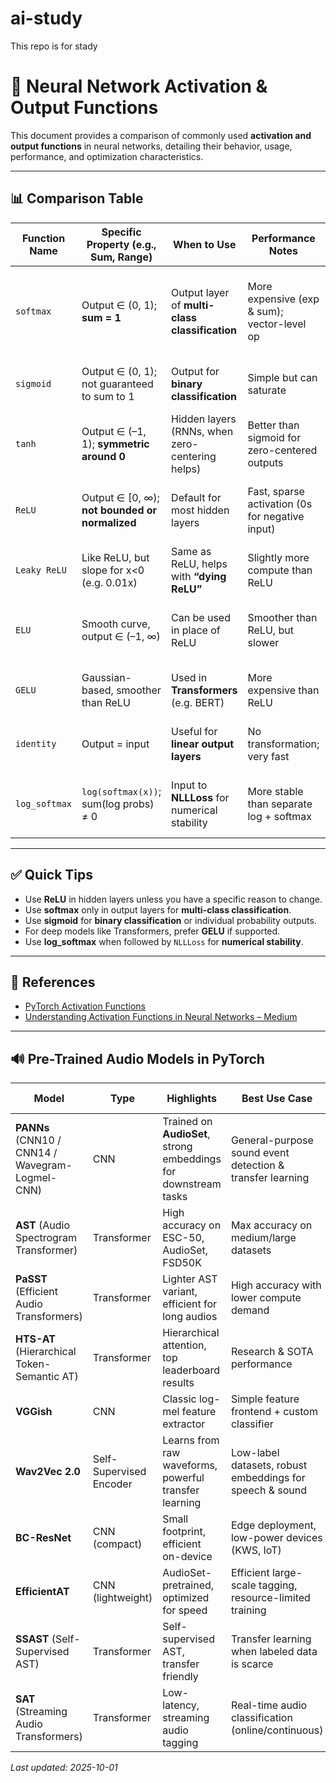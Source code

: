 # ai-study
This repo is for stady

# 🔢 Neural Network Activation & Output Functions

This document provides a comparison of commonly used **activation and output functions** in neural networks, detailing their behavior, usage, performance, and optimization characteristics.

---

## 📊 Comparison Table

| **Function Name** | **Specific Property** (e.g., Sum, Range)       | **When to Use**                                  | **Performance Notes**                          | **Optimization Behavior**                         |
|------------------|--------------------------------------------------|--------------------------------------------------|------------------------------------------------|----------------------------------------------------|
| `softmax`        | Output ∈ (0, 1); **sum = 1**                     | Output layer of **multi-class classification**   | More expensive (exp & sum); vector-level op     | Enables cross-entropy loss; gradients can vanish if values are too sharp |
| `sigmoid`        | Output ∈ (0, 1); not guaranteed to sum to 1     | Output for **binary classification**             | Simple but can saturate                         | Prone to **vanishing gradients** for large |x|     |
| `tanh`           | Output ∈ (–1, 1); **symmetric around 0**        | Hidden layers (RNNs, when zero-centering helps)  | Better than sigmoid for zero-centered outputs   | Also prone to **vanishing gradients**             |
| `ReLU`           | Output ∈ [0, ∞); **not bounded or normalized**  | Default for most hidden layers                   | Fast, sparse activation (0s for negative input) | Not differentiable at 0, but works well in practice |
| `Leaky ReLU`     | Like ReLU, but slope for x<0 (e.g. 0.01x)       | Same as ReLU, helps with **“dying ReLU”**        | Slightly more compute than ReLU                 | Prevents zero gradients for x<0                   |
| `ELU`            | Smooth curve, output ∈ (–1, ∞)                  | Can be used in place of ReLU                     | Smoother than ReLU, but slower                  | Better learning dynamics in some networks         |
| `GELU`           | Gaussian-based, smoother than ReLU              | Used in **Transformers** (e.g. BERT)             | More expensive than ReLU                        | Empirically performs well in large models         |
| `identity`       | Output = input                                  | Useful for **linear output layers**              | No transformation; very fast                    | Only useful when no non-linearity is needed       |
| `log_softmax`    | `log(softmax(x))`; sum(log probs) ≠ 0           | Input to **NLLLoss** for numerical stability     | More stable than separate log + softmax         | Same gradients as softmax with log; faster numerics |

---

## ✅ Quick Tips

- Use **ReLU** in hidden layers unless you have a specific reason to change.
- Use **softmax** only in output layers for **multi-class classification**.
- Use **sigmoid** for **binary classification** or individual probability outputs.
- For deep models like Transformers, prefer **GELU** if supported.
- Use **log_softmax** when followed by `NLLLoss` for **numerical stability**.

---

## 📘 References

- [PyTorch Activation Functions](https://pytorch.org/docs/stable/nn.functional.html)
- [Understanding Activation Functions in Neural Networks – Medium](https://medium.com/@aptrishu/activation-functions-neural-networks-1cbd9f8d91d6)

---

## 🔊 Pre-Trained Audio Models in PyTorch

| Model | Type | Highlights | Best Use Case | Training & Inference Code |
|-------|------|------------|---------------|---------------------------|
| **PANNs** (CNN10 / CNN14 / Wavegram-Logmel-CNN) | CNN | Trained on **AudioSet**, strong embeddings for downstream tasks | General-purpose sound event detection & transfer learning | [GitHub – audioset_tagging_cnn](https://github.com/qiuqiangkong/audioset_tagging_cnn) |
| **AST** (Audio Spectrogram Transformer) | Transformer | High accuracy on ESC-50, AudioSet, FSD50K | Max accuracy on medium/large datasets | [GitHub – YuanGongND/ast](https://github.com/YuanGongND/ast) |
| **PaSST** (Efficient Audio Transformers) | Transformer | Lighter AST variant, efficient for long audios | High accuracy with lower compute demand | [GitHub – kkoutini/PaSST](https://github.com/kkoutini/PaSST) |
| **HTS-AT** (Hierarchical Token-Semantic AT) | Transformer | Hierarchical attention, top leaderboard results | Research & SOTA performance | [GitHub – HTS-Audio-Transformer](https://github.com/RetroCirce/HTS-Audio-Transformer) |
| **VGGish** | CNN | Classic log-mel feature extractor | Simple feature frontend + custom classifier | [GitHub – torchvggish](https://github.com/harritaylor/torchvggish)<br>[Docs – v-iashin/vggish](https://v-iashin.github.io/video_features/models/vggish/) |
| **Wav2Vec 2.0** | Self-Supervised Encoder | Learns from raw waveforms, powerful transfer learning | Low-label datasets, robust embeddings for speech & sound | [Torchaudio Tutorial](https://docs.pytorch.org/audio/2.3.0/tutorials/speech_recognition_pipeline_tutorial.html)<br>[HF Fine-Tuning Guide](https://huggingface.co/blog/fine-tune-wav2vec2-english) |
| **BC-ResNet** | CNN (compact) | Small footprint, efficient on-device | Edge deployment, low-power devices (KWS, IoT) | [GitHub – bcresnet](https://github.com/Qualcomm-AI-research/bcresnet) |
| **EfficientAT** | CNN (lightweight) | AudioSet-pretrained, optimized for speed | Efficient large-scale tagging, resource-limited training | [GitHub – EfficientAT](https://github.com/fschmid56/EfficientAT) |
| **SSAST** (Self-Supervised AST) | Transformer | Self-supervised AST, transfer friendly | Transfer learning when labeled data is scarce | [GitHub – ssast](https://github.com/YuanGongND/ssast) |
| **SAT** (Streaming Audio Transformers) | Transformer | Low-latency, streaming audio tagging | Real-time audio classification (online/continuous) | [GitHub – SAT](https://github.com/RicherMans/SAT) |


_Last updated: 2025-10-01_

